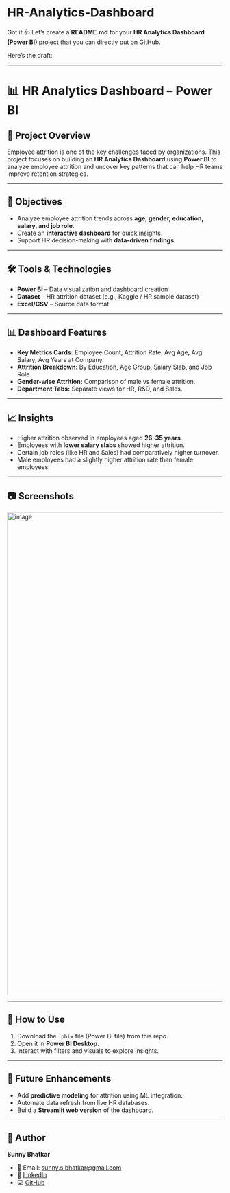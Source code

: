# HR-Analytics-Dashboard
Got it 👍 Let’s create a **README.md** for your **HR Analytics Dashboard (Power BI)** project that you can directly put on GitHub.

Here’s the draft:

---

# 📊 HR Analytics Dashboard – Power BI

## 📌 Project Overview

Employee attrition is one of the key challenges faced by organizations. This project focuses on building an **HR Analytics Dashboard** using **Power BI** to analyze employee attrition and uncover key patterns that can help HR teams improve retention strategies.

---

## 🎯 Objectives

* Analyze employee attrition trends across **age, gender, education, salary, and job role**.
* Create an **interactive dashboard** for quick insights.
* Support HR decision-making with **data-driven findings**.

---

## 🛠️ Tools & Technologies

* **Power BI** – Data visualization and dashboard creation
* **Dataset** – HR attrition dataset (e.g., Kaggle / HR sample dataset)
* **Excel/CSV** – Source data format

---

## 📊 Dashboard Features

* **Key Metrics Cards:** Employee Count, Attrition Rate, Avg Age, Avg Salary, Avg Years at Company.
* **Attrition Breakdown:** By Education, Age Group, Salary Slab, and Job Role.
* **Gender-wise Attrition:** Comparison of male vs female attrition.
* **Department Tabs:** Separate views for HR, R&D, and Sales.

---

## 📈 Insights

* Higher attrition observed in employees aged **26–35 years**.
* Employees with **lower salary slabs** showed higher attrition.
* Certain job roles (like HR and Sales) had comparatively higher turnover.
* Male employees had a slightly higher attrition rate than female employees.

---

## 📷 Screenshots

<img width="2001" height="1125" alt="image" src="https://github.com/user-attachments/assets/9f2711aa-34c6-4c89-987b-a1a71001f9ea" />


---

## 🚀 How to Use

1. Download the `.pbix` file (Power BI file) from this repo.
2. Open it in **Power BI Desktop**.
3. Interact with filters and visuals to explore insights.

---

## 📌 Future Enhancements

* Add **predictive modeling** for attrition using ML integration.
* Automate data refresh from live HR databases.
* Build a **Streamlit web version** of the dashboard.

---

## 👤 Author

**Sunny Bhatkar**

* 📧 Email: [sunny.s.bhatkar@gmail.com](mailto:sunny.s.bhatkar@gmail.com)
* 🔗 [LinkedIn](https://www.linkedin.com/in/sunny-bhatkar-75793828a)
* 💻 [GitHub](https://github.com/Sunny-sketchs)
